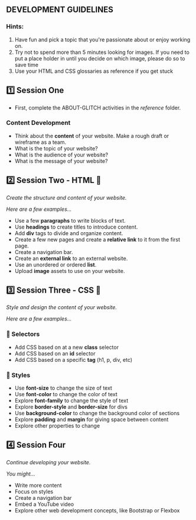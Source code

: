 DEVELOPMENT GUIDELINES
------------

### Hints:
1. Have fun and pick a topic that you're passionate about or enjoy working on.
2. Try not to spend more than 5 minutes looking for images. If you need to put a place holder in 
    until you decide on which image, please do so to save time
3. Use your HTML and CSS glossaries as reference if you get stuck

## 1️⃣ Session One
- First, complete the ABOUT-GLITCH activities in the *reference* folder.

### Content Development
- Think about the **content** of your website. Make a rough draft or wireframe as a team.
- What is the topic of your website?
- What is the audience of your website?
- What is the message of your website?

## 2️⃣ Session Two - HTML 🦴
_Create the structure and content of your website._

_Here are a few examples..._
- Use a few **paragraphs** to write blocks of text.
- Use **headings** to create titles to introduce content.
- Add **div** tags to divide and organize content.
- Create a few new pages and create a **relative link** to it from the first page.
- Create a navigation bar.
- Create an **external link** to an external website.
- Use an unordered or ordered **list**.
- Upload **image** assets to use on your website.


## 3️⃣ Session Three - CSS 💪
_Style and design the content of your website._

_Here are a few examples..._

### 🎯 Selectors
- Add CSS based on at a new **class** selector
- Add CSS based on an **id** selector
- Add CSS based on a specific **tag** (h1, p, div, etc)

### 🎨 Styles
- Use **font-size** to change the size of text
- Use **font-color** to change the color of text
- Explore **font-family** to change the style of text
- Explore **border-style** and **border-size** for divs
- Use **background-color** to change the background color of sections
- Explore **padding** and **margin** for giving space between content
- Explore other properties to change

## 4️⃣ Session Four 
_Continue developing your website._

_You might..._
- Write more content
- Focus on styles
- Create a navigation bar
- Embed a YouTube video
- Explore other web development concepts, like Bootstrap or Flexbox
